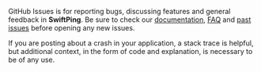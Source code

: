 GitHub Issues is for reporting bugs, discussing features and general feedback in **SwiftPing**. Be sure to check our [documentation](http://cocoadocs.org/docsets/SwiftPing), [FAQ](https://github.com/ankitthakur85/SwiftPing/wiki/FAQ) and [past issues](https://github.com/ankitthakur85/SwiftPing/issues?state=closed) before opening any new issues.

If you are posting about a crash in your application, a stack trace is helpful, but additional context, in the form of code and explanation, is necessary to be of any use.
